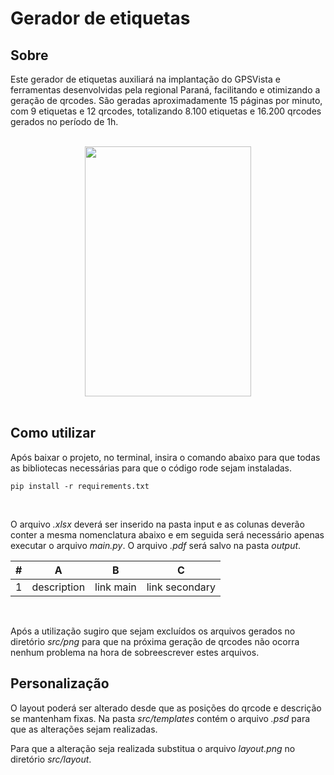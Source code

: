# Gerador de etiquetas

## Sobre
Este gerador de etiquetas auxiliará na implantação do GPSVista e ferramentas desenvolvidas pela regional Paraná, facilitando e otimizando a geração de qrcodes. São geradas aproximadamente 15 páginas por minuto, com 9 etiquetas e 12 qrcodes, totalizando 8.100 etiquetas e 16.200 qrcodes gerados no período de 1h.

<br>

<div align="center">
  <img height="400" width="266" src="https://github.com/oscarlindbeck/gerador-etiqueta-duplo-qrcode-gpssa/tree/master/src/templates/example.png">
</div>

<br>

## Como utilizar
Após baixar o projeto, no terminal, insira o comando abaixo para que todas as bibliotecas necessárias para que o código rode sejam instaladas.
```
pip install -r requirements.txt
```

<br>

O arquivo *.xlsx* deverá ser inserido na pasta input e as colunas deverão conter a mesma nomenclatura abaixo e em seguida será necessário apenas executar o arquivo *main.py*. O arquivo *.pdf* será salvo na pasta *output*.

#|A          |B        |C
-|-----------|---------|--------------
1|description|link main|link secondary

<br>

Após a utilização sugiro que sejam excluídos os arquivos gerados no diretório *src/png* para que na próxima geração de qrcodes não ocorra nenhum problema na hora de sobreescrever estes arquivos.

## Personalização
O layout poderá ser alterado desde que as posições do qrcode e descrição se mantenham fixas. Na pasta *src/templates* contém o arquivo *.psd* para que as alterações sejam realizadas.

Para que a alteração seja realizada substitua o arquivo *layout.png* no diretório *src/layout*.
